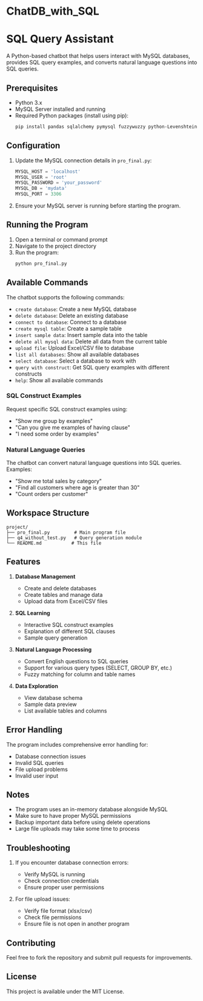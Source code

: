 # ChatDB_with_SQL

# SQL Query Assistant 

A Python-based chatbot that helps users interact with MySQL databases, provides SQL query examples, and converts natural language questions into SQL queries.

## Prerequisites

- Python 3.x
- MySQL Server installed and running
- Required Python packages (install using pip):
  ```bash
  pip install pandas sqlalchemy pymysql fuzzywuzzy python-Levenshtein tkinter
  ```

## Configuration

1. Update the MySQL connection details in `pro_final.py`:
   ```python
   MYSQL_HOST = 'localhost'
   MYSQL_USER = 'root'
   MYSQL_PASSWORD = 'your_password'
   MYSQL_DB = 'mydata'
   MYSQL_PORT = 3306
   ```

2. Ensure your MySQL server is running before starting the program.

## Running the Program

1. Open a terminal or command prompt
2. Navigate to the project directory
3. Run the program:
   ```bash
   python pro_final.py
   ```

## Available Commands

The chatbot supports the following commands:

- `create database`: Create a new MySQL database
- `delete database`: Delete an existing database
- `connect to database`: Connect to a database
- `create mysql table`: Create a sample table
- `insert sample data`: Insert sample data into the table
- `delete all mysql data`: Delete all data from the current table
- `upload file`: Upload Excel/CSV file to database
- `list all databases`: Show all available databases
- `select database`: Select a database to work with
- `query with construct`: Get SQL query examples with different constructs
- `help`: Show all available commands

### SQL Construct Examples

Request specific SQL construct examples using:
- "Show me group by examples"
- "Can you give me examples of having clause"
- "I need some order by examples"

### Natural Language Queries

The chatbot can convert natural language questions into SQL queries. Examples:
- "Show me total sales by category"
- "Find all customers where age is greater than 30"
- "Count orders per customer"

## Workspace Structure

```
project/
├── pro_final.py         # Main program file
├── q4_without_test.py   # Query generation module
└── README.md           # This file
```

## Features

1. **Database Management**
   - Create and delete databases
   - Create tables and manage data
   - Upload data from Excel/CSV files

2. **SQL Learning**
   - Interactive SQL construct examples
   - Explanation of different SQL clauses
   - Sample query generation

3. **Natural Language Processing**
   - Convert English questions to SQL queries
   - Support for various query types (SELECT, GROUP BY, etc.)
   - Fuzzy matching for column and table names

4. **Data Exploration**
   - View database schema
   - Sample data preview
   - List available tables and columns

## Error Handling

The program includes comprehensive error handling for:
- Database connection issues
- Invalid SQL queries
- File upload problems
- Invalid user input

## Notes

- The program uses an in-memory database alongside MySQL
- Make sure to have proper MySQL permissions
- Backup important data before using delete operations
- Large file uploads may take some time to process

## Troubleshooting

1. If you encounter database connection errors:
   - Verify MySQL is running
   - Check connection credentials
   - Ensure proper user permissions

2. For file upload issues:
   - Verify file format (xlsx/csv)
   - Check file permissions
   - Ensure file is not open in another program

## Contributing

Feel free to fork the repository and submit pull requests for improvements.

## License

This project is available under the MIT License.
